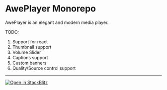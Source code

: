 # AwePlayer Monorepo

AwePlayer is an elegant and modern media player.

TODO:

1. Support for react
1. Thumbnail support
2. Volume Slider
3. Captions support
4. Custom banners
5. Quality/Source control support

---

[![Open in StackBlitz](https://developer.stackblitz.com/img/open_in_stackblitz.svg)](https://stackblitz.com/github/AwePlayer/player/tree/main/apps/example)